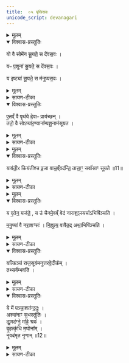 ```yaml
---
title:  ०५ पृथिसवः
unicode_script: devanagari
---
```



<details><summary>मूलम्</summary>

यो वै सोमे॑न सू॒यते᳚ ।
स दे॑वस॒वः ।  

यᳶ प॒शुना॑ सू॒यते᳚ ।
स दे॑वस॒वः ।   

य इष्ट्या॑ सू॒यते᳚ ।
स म॑नुष्यस॒वः ।
</details>

<details open><summary>विश्वास-प्रस्तुतिः</summary>

यो वै सोमे॑न सू॒यते॒ स दे॑वस॒वः ।

यᳶ प॒शुना॑ सू॒यते॒ स दे॑वस॒वः ।

य इष्ट्या॑ सू॒यते॒ स म॑नुष्यस॒वः ।
</details>

<details><summary>मूलम्</summary>

यो वै सोमे॑न सू॒यते॒ स दे॑वस॒वः ।

यᳶ प॒शुना॑ सू॒यते॒ स दे॑वस॒वः ।

य इष्ट्या॑ सू॒यते॒ स म॑नुष्यस॒वः ।
</details>

<details><summary>सायण-टीका</summary>

(SB) 1चतुर्थे सोमसवोऽभिहितः । पञ्चमे पृथिसवोऽभिधीयते । तमेतं विधत्ते - यः क्रतुः सोमेन सूयते निष्पाद्यते स देवानां योग्यः सवः । यथा पूर्वोक्तो बृहस्पतिसवः । यश्च पशुना निष्पाद्यते वैश्यसवादिः सोऽपि देवानामपि योग्यः सवः । अतस्तदुभयं तथैव तिष्ठतु । यश्च स्वयमिष्ट्या निष्पाद्यते स मनुष्ययोग्यः सवः सर्वेषां सुलभः ।
</details>

<details open><summary>विश्वास-प्रस्तुतिः</summary>

ए॒तव्ँ वै पृथ॑ये दे॒वाᳶ प्राय॑च्छन् ।   
ततो॒ वै सोऽप्या॑र॒ण्याना᳚म्पशू॒नाम॑सूयत ।
</details>

<details><summary>मूलम्</summary>

ए॒तव्ँ वै पृथ॑ये दे॒वाᳶ प्राय॑च्छन् ।   
ततो॒ वै सोऽप्या॑र॒ण्याना᳚म्पशू॒नाम॑सूयत ।
</details>

<details><summary>सायण-टीका</summary>

तस्मादेतमेव मनुष्यसवं पृथिनाम्ने कस्मैचिद्राज्ञे वेनपुत्राय देवाः प्रायच्छन् । तस्मादेव स मनुष्यसवः । स पृथिरारण्यानामपि पशूनामसूयत अधिपतिरासीत्किमुत ग्राम्याणाम् । पृथिनाऽनुष्ठितत्वादयं पृथिसवः । एतेन पृथिसवेन यो यजते, यश्चैनमेवं वेद स द्विविधोऽप्यसौ पुरुषः प्रजाभिरुच्यमानानां तासां सर्वासां वाचां सूयते आदीपतिर्भवति ।
</details>


<details><summary>मूलम्</summary>

याव॑ती॒ᳵ किय॑तीश्च प्र॒जा वाच॒व्ँवद॑न्ति ।
तासा॒ꣳ॒ सर्वा॑साꣳ सूयते ॥11॥  
</details>

<details open><summary>विश्वास-प्रस्तुतिः</summary>

याव॑ती॒ᳵ किय॑तीश्च प्र॒जा वाच॒व्ँवद॑न्ति॒ तासा॒ꣳ॒ सर्वा॑साꣳ सूयते ॥11॥  
</details>

<details><summary>मूलम्</summary>

याव॑ती॒ᳵ किय॑तीश्च प्र॒जा वाच॒व्ँवद॑न्ति॒ तासा॒ꣳ॒ सर्वा॑साꣳ सूयते ॥11॥  
</details>

<details><summary>सायण-टीका</summary>

प्रजाश्च यावतीः कियतीश्च यावत्यः कियत्यश्च सन्ति ताः प्रजा वाचं वदन्ति तस्यां वाचि कोऽप्यंशो न परित्यज्यते । एतदभिप्रेत्य तासां सर्वासामिति बहुवचननिर्देशः ॥
</details>


<details><summary>मूलम्</summary>

य ए॒तेन॒ यज॑ते ।
य उ॑ चैनमे॒वव्ँ वेद॑ ।
ना॒रा॒श॒ꣵस्यर्चाऽभिषि॑ञ्चति ।  

म॒नु॒ष्या॑ वै नरा॒शꣳसः॑ ।
नि॒ह्नुत्य॒ वावैतत् ।
अथा॒भिषि॑ञ्चति ।
</details>

<details open><summary>विश्वास-प्रस्तुतिः</summary>

य ए॒तेन॒ यज॑ते॒ , य उ॑ चैनमे॒वव्ँ वेद॑ नाराश॒ꣵस्यर्चाऽभिषि॑ञ्चति ।

म॒नु॒ष्या॑ वै नरा॒शꣳसः॑ ।
नि॒ह्नुत्य॒ वावैत॒द् अथा॒भिषि॑ञ्चति ।
</details>

<details><summary>मूलम्</summary>

य ए॒तेन॒ यज॑ते॒ , य उ॑ चैनमे॒वव्ँ वेद॑ नाराश॒ꣵस्यर्चाऽभिषि॑ञ्चति ।

म॒नु॒ष्या॑ वै नरा॒शꣳसः॑ ।
नि॒ह्नुत्य॒ वावैत॒द् अथा॒भिषि॑ञ्चति ।
</details>

<details><summary>सायण-टीका</summary>

2अस्मिन्पृथिसवेऽभिषेकमन्त्रं विधत्ते - नरैः शंसनीयः स्वयमपि मनुष्यरूपो देवविशेषो नराशंसः तत्संबन्धिनी 'ये मे पञ्चाशतम्' इत्यादिका नाराशंसी तयाऽभिषिञ्चेत् । तत्र पूर्वोक्तरीत्या मनुष्यमूर्तय एव देवा नराशंसशब्देनोच्यन्ते, तत्सबन्ध्यभिषेचनं यदस्ति एतेन निह्नुत्यैवापलप्यैव भवन्तो यतो मनुष्या अतो भवज्जातीयानस्माननुग्रहीतुमर्हन्तीत्येवं प्रलोभ्यैवानन्तरमभिषिञ्चति ॥
</details>

<details open><summary>विश्वास-प्रस्तुतिः</summary>

यत्किञ्च॑ राज॒सूय॑मनुत्तरवे॒दीक᳚म् ।   
तथ्सर्व॑म्भवति ।
</details>

<details><summary>मूलम्</summary>

यत्किञ्च॑ राज॒सूय॑मनुत्तरवे॒दीक᳚म् ।   
तथ्सर्व॑म्भवति ।
</details>

<details><summary>सायण-टीका</summary>

3अस्मिन्पृथिसवे कर्तव्यविशेषं विधत्ते - राजमूये ह्युत्तरवेदियुक्ताः सत्यसोमयागा द्विपशुः पशुबन्धश्चातुर्मास्यानि चैतानि वर्जयित्वा यदन्यदनुमत्यादिकं सौत्रामण्यन्तमस्ति, तत्सर्वमत्र कर्तव्यम् ।
</details>

<details open><summary>विश्वास-प्रस्तुतिः</summary>

ये मे॑ पञ्चा॒शत॑न्द॒दुः ।  
अश्वा॑नाꣳ स॒धस्तु॑तिः ।  
द्यु॒मद॑ग्ने॒ महि॒ श्रवः॑ ।   
बृ॒हत्कृ॑धि म॒घोना᳚म् ।   
नृ॒वद॑मृत नृ॒णाम् ॥12॥  
</details>

<details><summary>मूलम्</summary>

ये मे॑ पञ्चा॒शत॑न्द॒दुः ।  
अश्वा॑नाꣳ स॒धस्तु॑तिः ।  
द्यु॒मद॑ग्ने॒ महि॒ श्रवः॑ ।   
बृ॒हत्कृ॑धि म॒घोना᳚म् ।   
नृ॒वद॑मृत नृ॒णाम् ॥12॥  
</details>

<details><summary>सायण-टीका</summary>

4अथ नाराशंसीमृचं पठति - ये मनुष्या मे मह्यमृत्विजेऽश्वानां पञ्चाशतं ददुः दातुं समर्थाः तेषां मघोनां धनिकानां नृणां मनुष्याणां यजमानानां यज्ञो हेऽग्ने मघस्तुतिः स्तुत्या सहितं श्रवो बृहत्कृधि । कीदृशं श्रवः? द्युमत् दीप्तिमत् धनयुक्तमित्यर्थः । महि महत् । नृवत् पुत्रभृत्यादियुक्तम् । अमृतशब्दः संबुद्ध्यन्तोऽग्निविशेषणम् ॥

इति श्रीमत्सायणाचार्यविरचिते माधवीये वेदार्थप्रकाशे कृष्णयजुर्वेदीयतैत्तिरीयब्राह्मणभाष्ये द्वितीयाष्टके सप्तमप्रपाठके पञ्चमोऽनुवाकः ॥  

</details>

